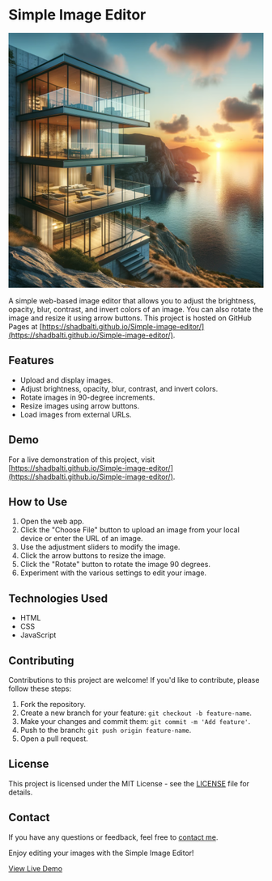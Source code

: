 # Simple Image Editor

![Project Screenshot](Demo.jpg)

A simple web-based image editor that allows you to adjust the brightness, opacity, blur, contrast, and invert colors of an image. You can also rotate the image and resize it using arrow buttons. This project is hosted on GitHub Pages at [https://shadbalti.github.io/Simple-image-editor/](https://shadbalti.github.io/Simple-image-editor/).

## Features

- Upload and display images.
- Adjust brightness, opacity, blur, contrast, and invert colors.
- Rotate images in 90-degree increments.
- Resize images using arrow buttons.
- Load images from external URLs.

## Demo

For a live demonstration of this project, visit [https://shadbalti.github.io/Simple-image-editor/](https://shadbalti.github.io/Simple-image-editor/).

## How to Use

1. Open the web app.
2. Click the "Choose File" button to upload an image from your local device or enter the URL of an image.
3. Use the adjustment sliders to modify the image.
4. Click the arrow buttons to resize the image.
5. Click the "Rotate" button to rotate the image 90 degrees.
6. Experiment with the various settings to edit your image.

## Technologies Used

- HTML
- CSS
- JavaScript

## Contributing

Contributions to this project are welcome! If you'd like to contribute, please follow these steps:

1. Fork the repository.
2. Create a new branch for your feature: `git checkout -b feature-name`.
3. Make your changes and commit them: `git commit -m 'Add feature'`.
4. Push to the branch: `git push origin feature-name`.
5. Open a pull request.

## License

This project is licensed under the MIT License - see the [LICENSE](LICENSE) file for details.

## Contact

If you have any questions or feedback, feel free to [contact me](shadbalti2@gmail.com).

Enjoy editing your images with the Simple Image Editor!

[View Live Demo](https://shadbalti.github.io/Simple-image-editor/)
